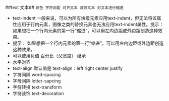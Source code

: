 ##text 文本##
``颜色 字符间距 对齐文本 装饰文本 对文本进行缩进``
- text-indent 一般来说，可以为所有块级元素应用text-indent，但无法将该属性应用于行内元素，图像之类的替换元素也无法应用text-indent属性。提示：如果想把一个行内元素的第一行“缩进”，可以用左内边距或外边距创造这种效果。
- 提示： 如果想把一个行内元素的第一行“缩进”，可以用左内边距或外边距创造这种效果。
- 可以使用负值 百分比（父宽度） 继承
- 水平对齐
- text-align 默认值是 text-align：left right center justify
- 字符间隔 word-spacing
- 字母间隔 letter-sapcing
- 字符转换 text-transform
- 字符装饰 text-decoration